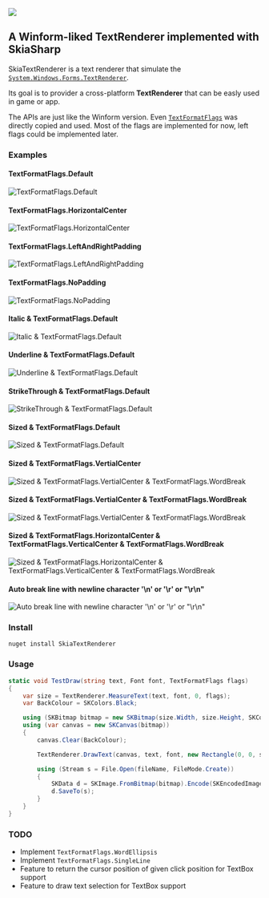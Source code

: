 ![](https://github.com/ryancheung/SkiaTextRenderer/workflows/.NET%20Core/badge.svg)

## A Winform-liked TextRenderer implemented with SkiaSharp

SkiaTextRenderer is a text renderer that simulate the [`System.Windows.Forms.TextRenderer`](https://docs.microsoft.com/en-us/dotnet/api/system.windows.forms.textrenderer.drawtext?view=netframework-4.8).

Its goal is to provider a cross-platform **TextRenderer** that can be easly used in game or app.

The APIs are just like the Winform version. Even [`TextFormatFlags`](https://docs.microsoft.com/en-us/dotnet/api/system.windows.forms.textformatflags?view=netframework-4.8) was directly copied and used. Most of the flags are implemented for now, left flags could be implemented later.

### Examples

#### TextFormatFlags.Default

![TextFormatFlags.Default](https://github.com/ryancheung/SkiaTextRenderer/raw/master/examples/Hello-你好-world!-20-Default.png)

#### TextFormatFlags.HorizontalCenter

![TextFormatFlags.HorizontalCenter](https://github.com/ryancheung/SkiaTextRenderer/raw/master/examples/Hello-你好-world!-20-HorizontalCenter.png)

#### TextFormatFlags.LeftAndRightPadding

![TextFormatFlags.LeftAndRightPadding](https://github.com/ryancheung/SkiaTextRenderer/raw/master/examples/Hello-你好-world!-20-LeftAndRightPadding.png)

#### TextFormatFlags.NoPadding

![TextFormatFlags.NoPadding](https://github.com/ryancheung/SkiaTextRenderer/raw/master/examples/Hello-你好-world!-20-NoPadding.png)

#### Italic & TextFormatFlags.Default

![Italic & TextFormatFlags.Default](https://github.com/ryancheung/SkiaTextRenderer/raw/master/examples/italic-Hello-你好-world!-20-Default.png)

#### Underline & TextFormatFlags.Default

![Underline & TextFormatFlags.Default](https://github.com/ryancheung/SkiaTextRenderer/raw/master/examples/underline-Hello-你好-world!-20-Default.png)

#### StrikeThrough & TextFormatFlags.Default

![StrikeThrough & TextFormatFlags.Default](https://github.com/ryancheung/SkiaTextRenderer/raw/master/examples/strikethrough-Hello-你好-world!-20-Default.png)

#### Sized & TextFormatFlags.Default

![Sized & TextFormatFlags.Default](https://github.com/ryancheung/SkiaTextRenderer/raw/master/examples/sized-Hello-你好-world!-12-Default.png)

#### Sized & TextFormatFlags.VertialCenter

![Sized & TextFormatFlags.VertialCenter & TextFormatFlags.WordBreak](https://github.com/ryancheung/SkiaTextRenderer/raw/master/examples/sized-Hello-你好-world!-12-VerticalCenter.png)

#### Sized & TextFormatFlags.VertialCenter & TextFormatFlags.WordBreak

![Sized & TextFormatFlags.VertialCenter & TextFormatFlags.WordBreak](https://github.com/ryancheung/SkiaTextRenderer/raw/master/examples/sized-Hello-你好-world!-12-GlyphOverhangPadding--Left--Top--VerticalCenter--WordBreak.png)

#### Sized & TextFormatFlags.HorizontalCenter & TextFormatFlags.VerticalCenter & TextFormatFlags.WordBreak

![Sized & TextFormatFlags.HorizontalCenter & TextFormatFlags.VerticalCenter & TextFormatFlags.WordBreak](https://github.com/ryancheung/SkiaTextRenderer/raw/master/examples/sized-Hello-你好-world!-12-GlyphOverhangPadding--Left--Top--HorizontalCenter--VerticalCenter--WordBreak.png)

#### Auto break line with newline character '\n' or '\r' or "\r\n"

![Auto break line with newline character '\n' or '\r' or "\r\n"](https://github.com/ryancheung/SkiaTextRenderer/raw/master/examples/multiline-Hello-你-好-world!-20-Default.png)

### Install

```
nuget install SkiaTextRenderer
```

### Usage

```csharp
static void TestDraw(string text, Font font, TextFormatFlags flags)
{
    var size = TextRenderer.MeasureText(text, font, 0, flags);
    var BackColour = SKColors.Black;

    using (SKBitmap bitmap = new SKBitmap(size.Width, size.Height, SKColorType.Rgba8888, SKAlphaType.Unpremul))
    using (var canvas = new SKCanvas(bitmap))
    {
        canvas.Clear(BackColour);

        TextRenderer.DrawText(canvas, text, font, new Rectangle(0, 0, size.Width, size.Height), SKColors.White, flags);

        using (Stream s = File.Open(fileName, FileMode.Create))
        {
            SKData d = SKImage.FromBitmap(bitmap).Encode(SKEncodedImageFormat.Png, 100);
            d.SaveTo(s);
        }
    }
}
```

### TODO

- Implement `TextFormatFlags.WordEllipsis`
- Implement `TextFormatFlags.SingleLine`
- Feature to return the cursor position of given click position for TextBox support
- Feature to draw text selection for TextBox support
